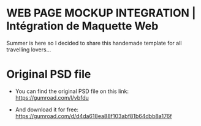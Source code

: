 # WEB PAGE MOCKUP INTEGRATION | Intégration de Maquette Web

Summer is here so I decided to share this handemade template for all travelling lovers...

# Original PSD file

* You can find the original PSD file on this link: https://gumroad.com/l/vbfdu

* And download it for free:  https://gumroad.com/d/d4da618ea88f103abf81b64dbb8a176f

